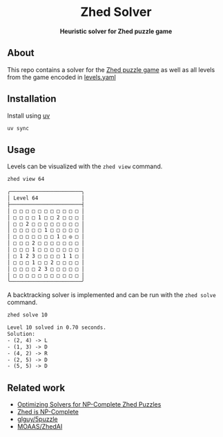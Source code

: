 <div align="center">
  <h1>Zhed Solver</h1>

  <p>
    <strong>Heuristic solver for Zhed puzzle game</strong>
  </p>
</div>

## About

This repo contains a solver for the [Zhed puzzle game](https://play.google.com/store/apps/details?id=com.groundcontrol.zhed) as well as all levels from the game encoded in [levels.yaml](./src/zhed/data//levels.yaml)

## Installation

Install using [uv](https://docs.astral.sh/uv)

```bash
uv sync
```

## Usage

Levels can be visualized with the `zhed view` command.

```bash
zhed view 64
```

```txt
╭───────────────────────╮
│ Level 64              │
├───────────────────────┤
│ □ □ □ □ □ □ □ □ □ □ □ │
│ □ □ □ □ 1 □ □ 2 □ □ □ │
│ □ □ 2 □ □ □ □ □ □ □ □ │
│ □ □ □ □ □ 1 □ □ □ □ □ │
│ □ □ □ □ □ □ □ 1 □ ◎ □ │
│ □ □ □ 2 □ □ □ □ □ □ □ │
│ □ □ □ 1 □ □ □ □ □ □ □ │
│ □ 1 2 3 □ □ □ □ 1 1 □ │
│ □ □ □ 1 □ □ 2 □ □ □ □ │
│ □ □ □ □ 2 3 □ □ □ □ □ │
│ □ □ □ □ □ □ □ □ □ □ □ │
╰───────────────────────╯
```

A backtracking solver is implemented and can be run with the `zhed solve` command.

```bash
zhed solve 10
```

```txt
Level 10 solved in 0.70 seconds.
Solution:
- (2, 4) -> L
- (1, 3) -> D
- (4, 2) -> R
- (2, 5) -> D
- (5, 5) -> D
```

## Related work

- [Optimizing Solvers for NP-Complete Zhed Puzzles](https://ir.library.oregonstate.edu/concern/parent/pz50h5011/file_sets/xk81jt90z)
- [Zhed is NP-Complete](https://arxiv.org/pdf/2112.07914)
- [glguy/5puzzle](https://github.com/glguy/5puzzle)
- [MOAAS/ZhedAI](https://github.com/MOAAS/ZhedAI)
